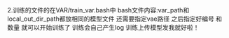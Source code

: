 <!-- 1.ffn的剪枝没问题 attn的剪枝有问题 训练的时候要手动改掉不同尺寸模型对应的attn掩码 d24 0.1:128 0.2:320 d16 0.2:192 -->

2.训练的文件的在VAR/train_var.bash中 bash文件内容:var_path和local_out_dir_path都放相同的模型文件 还需要指定vae路径 之后指定好编号 和 数量 就可以开始训练了 训练会自己产生log 训练上传模型发我就好啦！